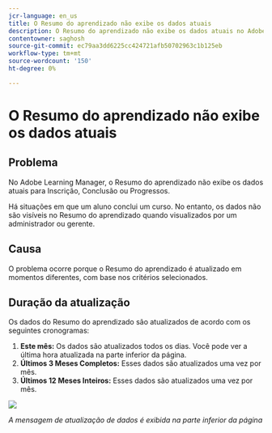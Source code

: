 ```yaml
---
jcr-language: en_us
title: O Resumo do aprendizado não exibe os dados atuais
description: O Resumo do aprendizado não exibe os dados atuais no Adobe Learning Manager
contentowner: saghosh
source-git-commit: ec79aa3dd6225cc424721afb50702963c1b125eb
workflow-type: tm+mt
source-wordcount: '150'
ht-degree: 0%

---
```




# O Resumo do aprendizado não exibe os dados atuais

## Problema

No Adobe Learning Manager, o Resumo do aprendizado não exibe os dados atuais para Inscrição, Conclusão ou Progressos.

Há situações em que um aluno conclui um curso. No entanto, os dados não são visíveis no Resumo do aprendizado quando visualizados por um administrador ou gerente.

## Causa

O problema ocorre porque o Resumo do aprendizado é atualizado em momentos diferentes, com base nos critérios selecionados.

## Duração da atualização

Os dados do Resumo do aprendizado são atualizados de acordo com os seguintes cronogramas:

1. **Este mês:** Os dados são atualizados todos os dias. Você pode ver a última hora atualizada na parte inferior da página.
1. **Últimos 3 Meses Completos:** Esses dados são atualizados uma vez por mês.
1. **Últimos 12 Meses Inteiros:** Esses dados são atualizados uma vez por mês.

![](assets/learning-summary.png)

*A mensagem de atualização de dados é exibida na parte inferior da página*
